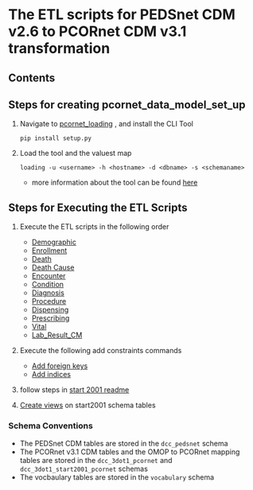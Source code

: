 # The ETL scripts for PEDSnet CDM v2.6 to PCORnet CDM v3.1 transformation

## Contents 



## Steps for creating pcornet_data_model_set_up

1. Navigate to [pcornet_loading](https://github.com/PEDSnet/pedsnetcdm_to_pcornetcdm/tree/master/v2.6_to_3.1/pcornet_loading) , and install the CLI Tool

	 `pip install setup.py`
2.  Load the tool and the valuest map 
	
	 `loading -u <username> -h <hostname> -d <dbname> -s <schemaname>`
	 
	* more information about the tool can be found [here](https://github.com/PEDSnet/pedsnetcdm_to_pcornetcdm/tree/master/v2.6_to_3.1/pcornet_loading/README.md)

## Steps for Executing the ETL Scripts 

1. Execute the ETL scripts in the following order 
    - [Demographic](./ETL%20Scripts/Demographic_ETL.sql)
    - [Enrollment](./ETL%20Scripts/Enrollment_ETL.sql)
    - [Death](./ETL%20Scripts/Death_ETL.sql)
    - [Death Cause](./ETL%20Scripts/Death_Cause_ETL.sql)
    - [Encounter](./ETL%20Scripts/Encounter_ETL.sql)
    - [Condition](./ETL%20Scripts/Condition_ETL.sql)
    - [Diagnosis](./ETL%20Scripts/Diagnosis_ETL.sql)
    - [Procedure](./ETL%20Scripts/Procedure_ETL.sql)
    - [Dispensing](./ETL%20Scripts/Dispensing_ETL.sql)
    - [Prescribing](./ETL%20Scripts/Prescribing_ETL.sql)
    - [Vital](./ETL%20Scripts/Vital_ETL.sql)
    - [Lab\_Result\_CM](./ETL%20Scripts/Lab_Result_CM_ETL.sql)
5. Execute the following add constraints commands

	- [Add foreign keys](FK_statements.sql)
	- [Add indices](index_statements.sql)

6. 	follow steps in [start 2001 readme](./ETL%20Scripts/start2001/README.md)
7. [Create views](https://github.com/PEDSnet/pedsnetcdm_to_pcornetcdm/tree/master/v2.6_to_3.1/view-creation) on start2001 schema tables 

### Schema Conventions

- The PEDSnet CDM tables are stored in the `dcc_pedsnet` schema
- The PCORnet v3.1 CDM tables and the OMOP to PCORnet mapping tables are stored in the `dcc_3dot1_pcornet` and `dcc_3dot1_start2001_pcornet` schemas
- The vocbaulary tables are stored in the `vocabulary` schema 
